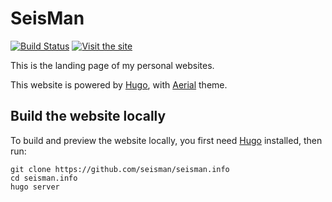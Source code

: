 # SeisMan

[![Build Status](https://travis-ci.org/seisman/seisman.info.svg?branch=master)](https://travis-ci.org/seisman/seisman.info)
[![Visit the site](https://img.shields.io/badge/Visit-https://seisman.info-blue.svg?style=flat-square)](https://seisman.info)

This is the landing page of my personal websites.

This website is powered by [Hugo](https://gohugo.io/),
with [Aerial](https://github.com/sethmacleod/aerial) theme.

## Build the website locally

To build and preview the website locally, you first need [Hugo](https://gohugo.io/)
installed, then run:

```
git clone https://github.com/seisman/seisman.info
cd seisman.info
hugo server
```
